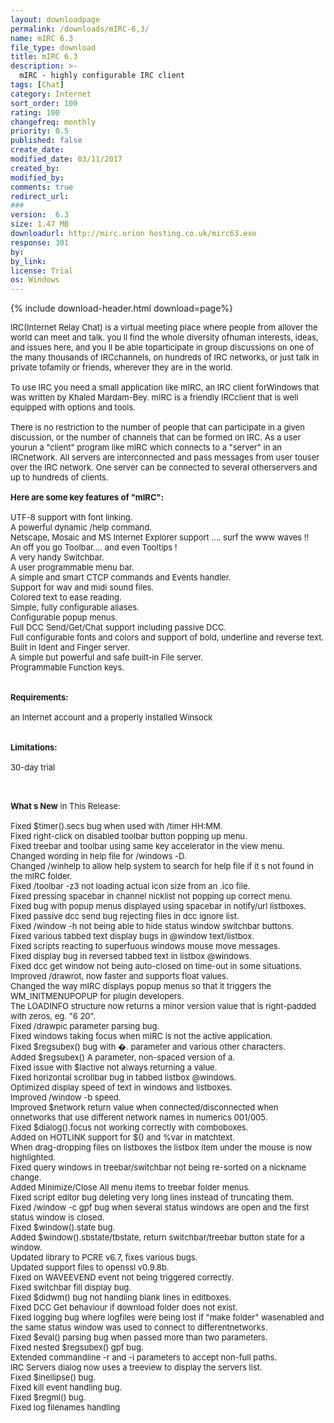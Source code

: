 ```yaml
---
layout: downloadpage
permalink: /downloads/mIRC-6,3/
name: mIRC 6.3
file_type: download
title: mIRC 6.3
description: >-
  mIRC - highly configurable IRC client
tags: [Chat]
category: Internet
sort_order: 100
rating: 100
changefreq: monthly
priority: 0.5
published: false
create_date:
modified_date: 03/11/2017
created_by:
modified_by:
comments: true
redirect_url:
###
version:  6.3
size: 1.47 MB
downloadurl: http://mirc.orion hosting.co.uk/mirc63.exe
response: 301
by:
by_link:
license: Trial
os: Windows
---
```


{% include download-header.html download=page%}

<p style="fix-download-text !important">
<p><font size="2"><p>IRC(Internet Relay Chat) is a virtual meeting place where people from allover the world can meet and talk. you ll find the whole diversity ofhuman interests, ideas, and issues here, and you ll be able toparticipate in group discussions on one of the many thousands of IRCchannels, on hundreds of IRC networks, or just talk in private tofamily or friends, wherever they are in the world.<br />
<br />
To use IRC you need a small application like mIRC, an IRC client forWindows that was written by Khaled Mardam-Bey. mIRC is a friendly IRCclient that is well equipped with options and tools.<br />
<br />
There is no restriction to the number of people that can participate in a given discussion, or the number of channels that can be formed on IRC. As a user yourun a "client" program like mIRC which connects to a "server" in an IRCnetwork. All servers are interconnected and pass messages from user touser over the IRC network. One server can be connected to several otherservers and up to hundreds of clients. <br />
<br />
<span><strong>Here are some key features of "mIRC":</strong></span><br />
<br />
UTF-8 support with font linking. <br />
A powerful dynamic /help command. <br />
Netscape, Mosaic and MS Internet Explorer support .... surf the www waves !! <br />
An off you go Toolbar.... and even Tooltips ! <br />
A very handy Switchbar. <br />
A user programmable menu bar. <br />
A simple and smart CTCP commands and Events handler. <br />
Support for wav and midi sound files. <br />
Colored text to ease reading. <br />
Simple, fully configurable aliases. <br />
Configurable popup menus. <br />
Full DCC Send/Get/Chat support including passive DCC. <br />
Full configurable fonts and colors and support of bold, underline and reverse text. <br />
Built in Ident and Finger server. <br />
A simple but powerful and safe built-in File server</a>. <br />
Programmable Function keys. <br />
<br />
<br />
<span><strong>Requirements:</strong></span><br />
<br />
an Internet account and a properly installed Winsock<br />
<br />
<br />
<span><strong>Limitations:</strong></span><br />
<br />
30-day trial<br />
</p>
<div class="celltext_big"><br />
<br />
<strong>What s New</strong> in This Release:<br />
<br />
Fixed $timer().secs bug when used with /timer HH:MM.<br />
Fixed right-click on disabled toolbar button popping up menu.<br />
Fixed treebar and toolbar using same key accelerator in the view menu.<br />
Changed wording in help file for /windows -D.<br />
Changed /winhelp to allow help system to search for help file if it s not found in the mIRC folder.<br />
Fixed /toolbar -z3 not loading actual icon size from an .ico file.<br />
Fixed pressing spacebar in channel nicklist not popping up correct menu.<br />
Fixed bug with popup menus displayed using spacebar in notify/url listboxes.<br />
Fixed passive dcc send bug rejecting files in dcc ignore list.<br />
Fixed /window -h not being able to hide status window switchbar buttons.<br />
Fixed various tabbed text display bugs in @window text/listbox.<br />
Fixed scripts reacting to superfuous windows mouse move messages.<br />
Fixed display bug in reversed tabbed text in listbox @windows.<br />
Fixed dcc get window not being auto-closed on time-out in some situations.<br />
Improved /drawrot, now faster and supports float values.<br />
Changed the way mIRC displays popup menus so that it triggers the WM_INITMENUPOPUP for plugin developers.<br />
The LOADINFO structure now returns a minor version value that is right-padded with zeros, eg. "6 20".<br />
Fixed /drawpic parameter parsing bug.<br />
Fixed windows taking focus when mIRC is not the active application.<br />
Fixed $regsubex() bug with �. parameter and various other characters.<br />
Added $regsubex() A parameter, non-spaced version of a.<br />
Fixed issue with $lactive not always returning a value.<br />
Fixed horizontal scrollbar bug in tabbed listbox @windows.<br />
Optimized display speed of text in windows and listboxes.<br />
Improved /window -b speed.<br />
Improved $network return value when connected/disconnected when onnetworks that use different network names in numerics 001/005.<br />
Fixed $dialog().focus not working correctly with comboboxes.<br />
Added on HOTLINK support for $() and %var in matchtext.<br />
When drag-dropping files on listboxes the listbox item under the mouse is now highlighted.<br />
Fixed query windows in treebar/switchbar not being re-sorted on a nickname change.<br />
Added Minimize/Close All menu items to treebar folder menus.<br />
Fixed script editor bug deleting very long lines instead of truncating them.<br />
Fixed /window -c gpf bug when several status windows are open and the first status window is closed.<br />
Fixed $window().state bug.<br />
Added $window().sbstate/tbstate, return switchbar/treebar button state for a window.<br />
Updated library to PCRE v6.7, fixes various bugs.<br />
Updated support files to openssl v0.9.8b.<br />
Fixed on WAVEEVEND event not being triggered correctly.<br />
Fixed switchbar fill display bug.<br />
Fixed $didwm() bug not handling blank lines in editboxes.<br />
Fixed DCC Get behaviour if download folder does not exist.<br />
Fixed logging bug where logfiles were being lost if "make folder" wasenabled and the same status window was used to connect to differentnetworks.<br />
Fixed $eval() parsing bug when passed more than two parameters.<br />
Fixed nested $regsubex() gpf bug.<br />
Extended commandline -r and -i parameters to accept non-full paths.<br />
IRC Servers dialog now uses a treeview to display the servers list.<br />
Fixed $inellipse() bug.<br />
Fixed kill event handling bug.<br />
Fixed $regml() bug.<br />
Fixed log filenames handling</div></p></p>
